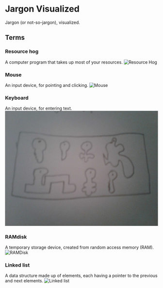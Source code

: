 # Jargon Visualized

Jargon (or not-so-jargon), visualized.

## Terms
### Resource hog
A computer program that takes up most of your resources.
![Resource Hog](rhog.jpg)
### Mouse
An input device, for pointing and clicking.
![Mouse](mouse.jpg)
### Keyboard
An input device, for entering text.
![Keyboard](keyboard.jpg)
### RAMdisk
A temporary storage device, created from random access memory (RAM).
![RAMDisk](ramdisk.jpg)
### Linked list
A data structure made up of elements, each having a pointer to the previous and next elements.
![Linked list](ll.jpg)
